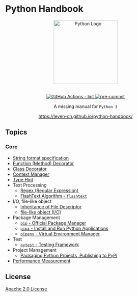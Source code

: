 # Python Handbook

<section align="center">
  <img src="https://raw.githubusercontent.com/leven-cn/python-handbook/main/.python-logo.png"
    alt="Python Logo" width="200" height="200" title="Python Logo">
  <br><br>
  <p>
    <a href="https://github.com/leven-cn/python-handbook/actions/workflows/lint.yml">
      <img src="https://github.com/leven-cn/python-handbook/actions/workflows/lint.yml/badge.svg"
      alt="GitHub Actions - lint" style="max-width:100%;">
    </a>
    <a href="https://github.com/pre-commit/pre-commit">
      <img src="https://img.shields.io/badge/pre--commit-enabled-brightgreen?logo=pre-commit&logoColor=white"
      alt="pre-commit" style="max-width:100%;">
    </a>
  </p>
  <p>A missing manual for <code>Python 3</code></p>
  <p><a href="https://leven-cn.github.io/python-handbook/">https://leven-cn.github.io/python-handbook/</a></p>
</section>

## Topics

### Core

- [String format specification](recipes/core/str_fmt_spec)
- [Function (Method) Decorator](recipes/core/function_decorator)
- [Class Decorator](recipes/core/class_decorator)
- [Context Manager](recipes/core/context_manager)
- [Type Hint](recipes/core/type_hint)
- Text Processing
  - [Regex (Regular Expression)](recipes/core/regex)
  - [FlashText Algorithm - `flashtext`](recipes/core/flashtext)
- I/O, file-like object
  - [Inheritance of File Descriptor](recipes/core/fd_inheritable)
  - [file-like object (I/O)](recipes/core/file_object)
- Package Management
  - [`pip` - Official Package Manager](recipes/core/pip)
  - [`pipx` - Install and Run Python Applications](recipes/core/pipx)
  - [`pipenv` - Virtual Environment Manager](recipes/core/pipenv)
- Test
  - [`pytest` - Testing Framework](recipes/core/pytest)
- Project Management
  - [Packaging Python Projects, Publishing to PyPI](recipes/package)
- [Performance Measurement](recipes/perf)

## License

[Apache 2.0 License](https://github.com/leven-cn/python-handbook/blob/main/LICENSE)
